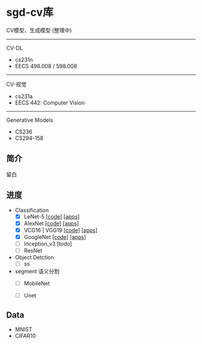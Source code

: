 # sgd-cv库 

CV模型、生成模型 (整理中)


---
CV-DL
- cs231n  
- EECS 498.008 / 598.008
---
CV-视觉
- cs231a
- EECS 442: Computer Vision
---
Generative Models
- CS236
- CS294-158


## 简介
留白

## 进度

- Classification
  - [X] LeNet-5 [[code]](./python/sgd_cv/model/lenet.py) [[apps]](./apps/Classification/lenet.ipynb)
  - [X] AlexNet [[code]](./python/sgd_cv/model/alexnet.py) [[apps]](./apps/Classification/alexnet.ipynb)
  - [X] VCG16 | VGG19 [[code]](./python/sgd_cv/model/vgg.py) [[apps]](./apps/Classification/vgg.ipynb)
  - [X] GoogleNet [[code]](./python/sgd_cv/model/googlenet.py) [[apps]](./apps/Classification/googlenet.ipynb)
  - [ ] Inception_v3 [todo]
  - [ ] ResNet

- Object Detction
  - [ ] ss
  
- segment 语义分割
  - [ ] MobileNet
  - [ ] Unet


## Data
- MNIST
- CIFAR10

